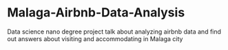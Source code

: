 # Malaga-Airbnb-Data-Analysis
Data science nano degree project talk about analyzing airbnb data and find out answers about visiting and accommodating in Malaga city
